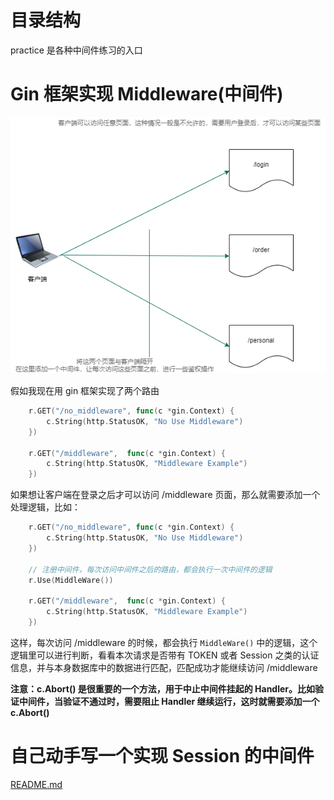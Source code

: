 # 目录结构
practice 是各种中间件练习的入口
# Gin 框架实现 Middleware(中间件)
![](https://raw.githubusercontent.com/DesistDaydream/PictureHosting/main/GoWeb/middleware.png)

假如我现在用 gin 框架实现了两个路由
```go
	r.GET("/no_middleware", func(c *gin.Context) {
		c.String(http.StatusOK, "No Use Middleware")
    })

    r.GET("/middleware",  func(c *gin.Context) {
        c.String(http.StatusOK, "Middleware Example")
    })
```
如果想让客户端在登录之后才可以访问 /middleware 页面，那么就需要添加一个处理逻辑，比如：
```go
	r.GET("/no_middleware", func(c *gin.Context) {
		c.String(http.StatusOK, "No Use Middleware")
    })

    // 注册中间件，每次访问中间件之后的路由，都会执行一次中间件的逻辑
    r.Use(MiddleWare())

    r.GET("/middleware",  func(c *gin.Context) {
        c.String(http.StatusOK, "Middleware Example")
    })
```
这样，每次访问 /middleware 的时候，都会执行 `MiddleWare()` 中的逻辑，这个逻辑里可以进行判断，看看本次请求是否带有 TOKEN 或者 Session 之类的认证信息，并与本身数据库中的数据进行匹配，匹配成功才能继续访问 /middleware

**注意：c.Abort() 是很重要的一个方法，用于中止中间件挂起的 Handler。比如验证中间件，当验证不通过时，需要阻止 Handler 继续运行，这时就需要添加一个 c.Abort()**

# 自己动手写一个实现 Session 的中间件
[README.md](./session/README.md)
